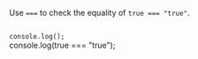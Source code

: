 Use `===` to check the
equality of `true === "true"`.

<codeblock language="javascript" type="exercise" testMode="fixedInput">
<code>
console.log();
</code>

<solution>
console.log(true === "true");
</solution>
</codeblock>